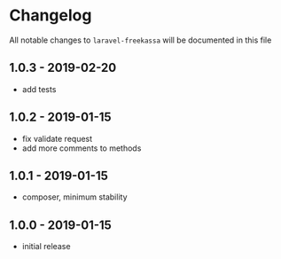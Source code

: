 # Changelog

All notable changes to `laravel-freekassa` will be documented in this file

## 1.0.3 - 2019-02-20

- add tests

## 1.0.2 - 2019-01-15

- fix validate request
- add more comments to methods

## 1.0.1 - 2019-01-15

- composer, minimum stability

## 1.0.0 - 2019-01-15

- initial release